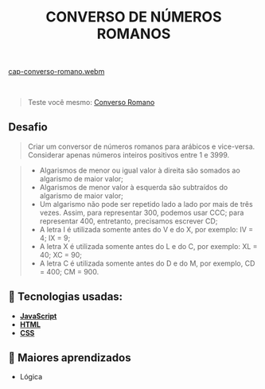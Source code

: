<h1 align=center> CONVERSO DE NÚMEROS ROMANOS </h1>

<br>

[cap-converso-romano.webm](https://github.com/RonaldoFidelis/converso-romano/assets/92171641/03af0ab1-7a21-4a26-8f1b-a293b0f2987a)

<br>

> Teste você mesmo: <a href="https://desafio-01-converso-romano.netlify.app/" target="_blank">Converso Romano</a>

## Desafio

> Criar um conversor de números romanos para arábicos e vice-versa. Considerar apenas números inteiros positivos entre 1 e 3999.

> - Algarismos de menor ou igual valor à direita são somados ao algarismo de maior valor;
> - Algarismos de menor valor à esquerda são subtraídos do algarismo de maior valor;
> - Um algarismo não pode ser repetido lado a lado por mais de três vezes. Assim, para representar 300, podemos usar CCC; para representar 400, entretanto, precisamos escrever CD;
> - A letra I é utilizada somente antes do V e do X, por exemplo: IV = 4; IX = 9;
> - A letra X é utilizada somente antes do L e do C, por exemplo: XL = 40; XC = 90;
> - A letra C é utilizada somente antes do D e do M, por exemplo, CD = 400; CM = 900.


## 🚀 Tecnologias usadas:

* **[ JavaScript ](https://developer.mozilla.org/en-US/docs/Web/JavaScript)**
* **[ HTML ](https://developer.mozilla.org/pt-BR/docs/Web/HTML)**
* **[ CSS ](https://developer.mozilla.org/pt-BR/docs/Web/CSS)**

## 📝 Maiores aprendizados

* Lógica
